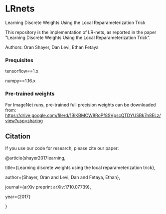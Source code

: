 # LRnets
Learning Discrete Weights Using the Local Reparameterization Trick

This repository is the implementation of LR-nets, as reported in the paper "Learning Discrete Weights Using the Local Reparameterization Trick".

Authors: Oran Shayer, Dan Levi, Ethan Fetaya

### Prequisites

tensorflow==1.x

numpy==1.16.x

### Pre-trained weights

For ImageNet runs, pre-trained full precision weights can be downloaded from: https://drive.google.com/file/d/1BiKBMCW8RoPf8SVpscQTDYUSBk7n8ELz/view?usp=sharing

## Citation

If you use our code for research, please cite our paper:

@article{shayer2017learning,

title={Learning discrete weights using the local reparameterization trick},

author={Shayer, Oran and Levi, Dan and Fetaya, Ethan},

journal={arXiv preprint arXiv:1710.07739},

year={2017}

}
